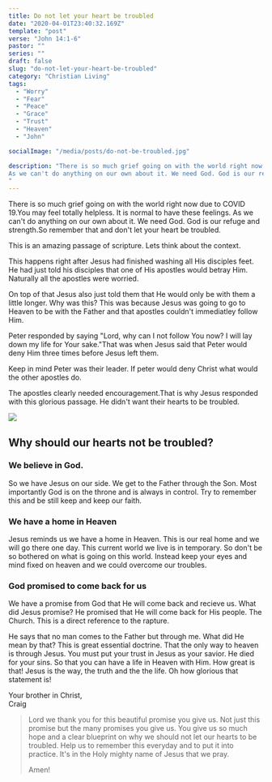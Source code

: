 ```yaml
---
title: Do not let your heart be troubled
date: "2020-04-01T23:40:32.169Z"
template: "post"
verse: "John 14:1-6"
pastor: ""
series: ""
draft: false
slug: "do-not-let-your-heart-be-troubled"
category: "Christian Living"
tags:
  - "Worry"
  - "Fear"
  - "Peace"
  - "Grace"
  - "Trust"
  - "Heaven"
  - "John"

socialImage: "/media/posts/do-not-be-troubled.jpg"

description: "There is so much grief going on with the world right now due to COVID 19.You may feel totally helpless. It is normal to have these feelings.
As we can't do anything on our own about it. We need God. God is our refuge and strength.So remember that and don't let your heart be troubled.
"
---
```


There is so much grief going on with the world right now due to COVID 19.You may feel totally helpless. It is normal to have these feelings.
As we can't do anything on our own about it. We need God. God is our refuge and strength.So remember that and don't let your heart be troubled.

This is an amazing passage of scripture.
Lets think about the context.

This happens right after Jesus had finished washing all His disciples feet.
He had just told his disciples that one of His apostles would betray Him.
Naturally all the apostles were worried.

On top of that Jesus also just told them that He would only be with them a little longer. Why was this? This was because Jesus was going to go to Heaven to be with the Father and that apostles couldn't immediatley follow Him. 

Peter responded by saying "Lord, why can I not follow You now? I will lay down my life for Your sake."That was when Jesus said that Peter would deny Him three times before Jesus left them.

Keep in mind Peter was their leader. If peter would deny Christ what would the other apostles do. 

The apostles clearly needed encouragement.That is why Jesus responded with this glorious passage. He didn't want their hearts to be troubled.

<img src="/media/posts/do-not-be-troubled.jpg" />


## Why should our hearts not be troubled?

### We believe in God. 
So we have Jesus on our side. We get to the Father through the Son. Most importantly God is on the throne and is always in control. Try to remember this and be still keep and keep our faith. 

### We have a home in Heaven
Jesus reminds us we have a home in Heaven. This is our real home and we will go there one day. This current world we live is in temporary. So don't be so bothered on what is going on this world. Instead keep your eyes and mind fixed on heaven and we could overcome our troubles. 

### God promised to come back for us
We have a promise from God that He will come back and recieve us.
What did Jesus promise? He promised that He will come back for His people. The Church. This is a direct reference to the rapture.

He says that no man comes to the Father but through me. What did He mean by that? This is great essential doctrine. That the only way to heaven is through Jesus. You must put your trust in Jesus as your savior. He died for your sins.
So that you can have a life in Heaven with Him. How great is that!
Jesus is the way, the truth and the the life. Oh how glorious that statement is!


Your brother in Christ,
<br /> Craig

<blockquote>
Lord we thank you for this beautiful promise you give us.
Not just this promise but the many promises you give us.
You give us so much hope and a clear blueprint on why we should not let our hearts to be troubled.
Help us to remember this everyday and to put it into practice.
It's in the Holy mighty name of Jesus that we pray.

Amen!

</blockquote>
 
